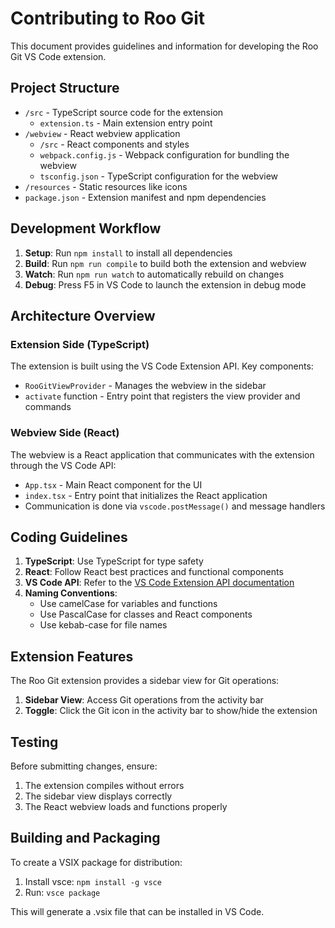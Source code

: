 # Contributing to Roo Git

This document provides guidelines and information for developing the Roo Git VS Code extension.

## Project Structure

- `/src` - TypeScript source code for the extension
  - `extension.ts` - Main extension entry point
- `/webview` - React webview application
  - `/src` - React components and styles
  - `webpack.config.js` - Webpack configuration for bundling the webview
  - `tsconfig.json` - TypeScript configuration for the webview
- `/resources` - Static resources like icons
- `package.json` - Extension manifest and npm dependencies

## Development Workflow

1. **Setup**: Run `npm install` to install all dependencies
2. **Build**: Run `npm run compile` to build both the extension and webview
3. **Watch**: Run `npm run watch` to automatically rebuild on changes
4. **Debug**: Press F5 in VS Code to launch the extension in debug mode

## Architecture Overview

### Extension Side (TypeScript)

The extension is built using the VS Code Extension API. Key components:

- `RooGitViewProvider` - Manages the webview in the sidebar
- `activate` function - Entry point that registers the view provider and commands

### Webview Side (React)

The webview is a React application that communicates with the extension through the VS Code API:

- `App.tsx` - Main React component for the UI
- `index.tsx` - Entry point that initializes the React application
- Communication is done via `vscode.postMessage()` and message handlers

## Coding Guidelines

1. **TypeScript**: Use TypeScript for type safety
2. **React**: Follow React best practices and functional components
3. **VS Code API**: Refer to the [VS Code Extension API documentation](https://code.visualstudio.com/api)
4. **Naming Conventions**:
   - Use camelCase for variables and functions
   - Use PascalCase for classes and React components
   - Use kebab-case for file names

## Extension Features

The Roo Git extension provides a sidebar view for Git operations:

1. **Sidebar View**: Access Git operations from the activity bar
2. **Toggle**: Click the Git icon in the activity bar to show/hide the extension

## Testing

Before submitting changes, ensure:

1. The extension compiles without errors
2. The sidebar view displays correctly
3. The React webview loads and functions properly

## Building and Packaging

To create a VSIX package for distribution:

1. Install vsce: `npm install -g vsce`
2. Run: `vsce package`

This will generate a .vsix file that can be installed in VS Code.